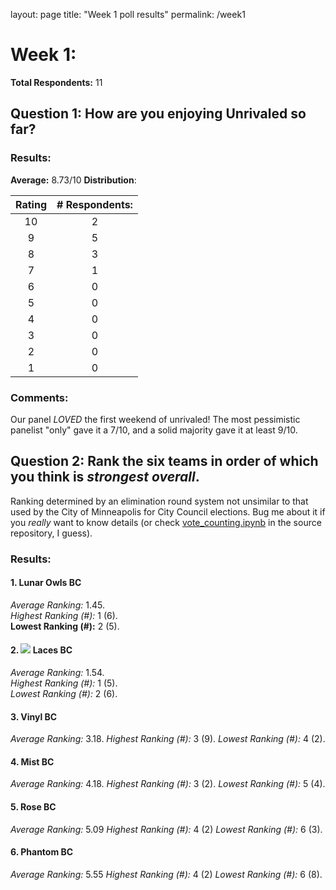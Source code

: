 layout: page
title: "Week 1 poll results"
permalink: /week1

# Week 1:
**Total Respondents:** 11
## Question 1: How are you enjoying Unrivaled so far?
### Results:
**Average:** 8.73/10
**Distribution**:

| Rating | # Respondents: |
| :---: | :---: |
| 10 | 2 |
| 9 | 5 |
| 8 | 3 |
| 7 | 1 |
| 6 | 0 |
| 5 | 0 |
| 4 | 0 |
| 3 | 0 |
| 2 | 0 |
| 1 | 0 |

### Comments:
Our panel *LOVED* the first weekend of unrivaled! The most pessimistic panelist "only" gave it a 7/10, and a solid majority gave it at least 9/10.

## Question 2: Rank the six teams in order of which you think is *strongest overall*.
Ranking determined by an elimination round system not unsimilar to that used by the City of Minneapolis for City Council elections. Bug me about it if you *really* want to know details (or check [vote_counting.ipynb](https://github.com/demarkd/unrivaled-power-poll/blob/main/vote_counting.ipynb) in the source repository, I guess).
### Results:
#### 1. Lunar Owls BC
*Average Ranking:* 1.45.  
*Highest Ranking (#):* 1 (6).  
**Lowest Ranking (#):** 2 (5).  
#### 2. ![][1] Laces BC
*Average Ranking:* 1.54.  
*Highest Ranking (#):* 1 (5).  
*Lowest Ranking (#):* 2 (6). 
#### 3. Vinyl BC
*Average Ranking:* 3.18. 
*Highest Ranking (#):* 3 (9). 
*Lowest Ranking (#):* 4 (2). 
#### 4. Mist BC
*Average Ranking:* 4.18. 
*Highest Ranking (#):* 3 (2). 
*Lowest Ranking (#):* 5 (4). 
#### 5. Rose BC
*Average Ranking:* 5.09
*Highest Ranking (#):* 4 (2)
*Lowest Ranking (#):* 6 (3). 
#### 6. Phantom BC
*Average Ranking:* 5.55
*Highest Ranking (#):* 4 (2)
*Lowest Ranking (#):* 6 (8). 


[1]: teams/laces.webp



